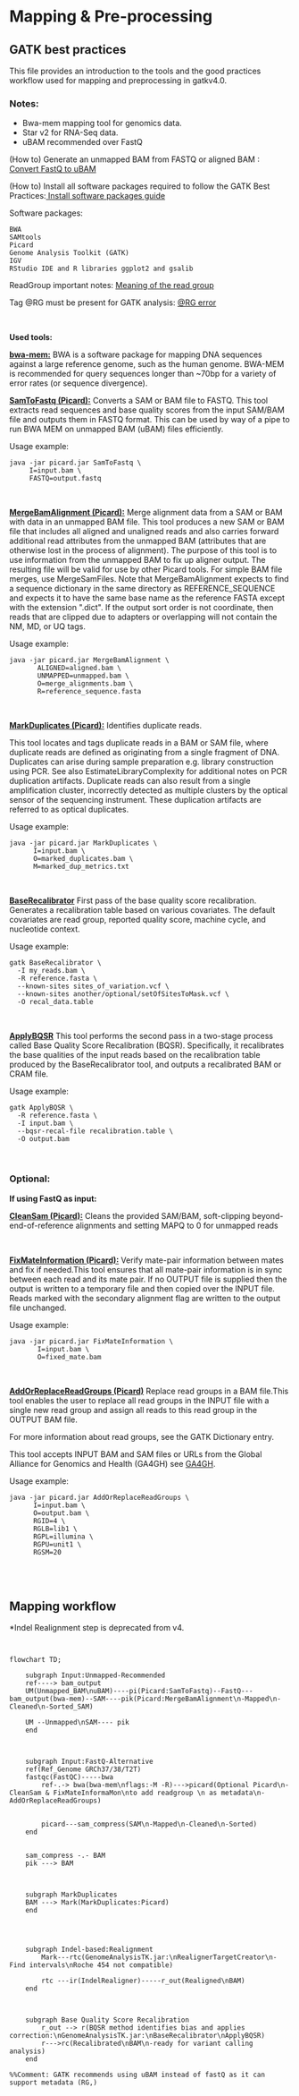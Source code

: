 
# Mapping & Pre-processing
## GATK best practices

This file provides an introduction to the tools and the good practices workflow used for mapping and preprocessing in gatkv4.0.

### Notes:

* Bwa-mem mapping tool for genomics data.
* Star v2 for RNA-Seq data.
* uBAM recommended over FastQ

(How to) Generate an unmapped BAM from FASTQ or aligned BAM : [Convert FastQ to uBAM](https://gatk.broadinstitute.org/hc/en-us/articles/4403687183515--How-to-Generate-an-unmapped-BAM-from-FASTQ-or-aligned-BAM)

(How to) Install all software packages required to follow the GATK Best Practices:[ Install software packages guide ](https://gatk.broadinstitute.org/hc/en-us/articles/360041320571--How-to-Install-all-software-packages-required-to-follow-the-GATK-Best-Practices)

Software packages:

    BWA
    SAMtools
    Picard
    Genome Analysis Toolkit (GATK)
    IGV
    RStudio IDE and R libraries ggplot2 and gsalib



ReadGroup important notes: [Meaning of the read group](https://gatk.broadinstitute.org/hc/en-us/articles/360035890671-Read-groups)

Tag @RG must be present for GATK analysis: [@RG error](https://gatk.broadinstitute.org/hc/en-us/articles/360035532352-Errors-about-read-group-RG-information)

<br />

**Used tools:**

**[bwa-mem:](https://github.com/lh3/bwa)**
BWA is a software package for mapping DNA sequences against a large reference genome, such as the human genome. BWA-MEM is recommended for query sequences longer than ~70bp for a variety of error rates (or sequence divergence).

**[SamToFastq (Picard):](https://broadinstitute.github.io/picard/command-line-overview.html#SamToFastq)**
Converts a SAM or BAM file to FASTQ. This tool extracts read sequences and base quality scores from the input SAM/BAM file and outputs them in FASTQ format. This can be used by way of a pipe to run BWA MEM on unmapped BAM (uBAM) files efficiently.

Usage example:

```
java -jar picard.jar SamToFastq \
     I=input.bam \
     FASTQ=output.fastq
```
<br />


**[MergeBamAlignment (Picard):](https://broadinstitute.github.io/picard/command-line-overview.html#MergeBamAlignment)**
Merge alignment data from a SAM or BAM with data in an unmapped BAM file. This tool produces a new SAM or BAM file that includes all aligned and unaligned reads and also carries forward additional read attributes from the unmapped BAM (attributes that are otherwise lost in the process of alignment). The purpose of this tool is to use information from the unmapped BAM to fix up aligner output. The resulting file will be valid for use by other Picard tools. For simple BAM file merges, use MergeSamFiles. Note that MergeBamAlignment expects to find a sequence dictionary in the same directory as REFERENCE_SEQUENCE and expects it to have the same base name as the reference FASTA except with the extension ".dict". If the output sort order is not coordinate, then reads that are clipped due to adapters or overlapping will not contain the NM, MD, or UQ tags.

Usage example:
```
java -jar picard.jar MergeBamAlignment \
       ALIGNED=aligned.bam \ 
       UNMAPPED=unmapped.bam \ 
       O=merge_alignments.bam \
       R=reference_sequence.fasta
```
<br />

**[MarkDuplicates (Picard):](https://broadinstitute.github.io/picard/command-line-overview.html#MarkDuplicates)**
Identifies duplicate reads.

This tool locates and tags duplicate reads in a BAM or SAM file, where duplicate reads are defined as originating from a single fragment of DNA. Duplicates can arise during sample preparation e.g. library construction using PCR. See also EstimateLibraryComplexity for additional notes on PCR duplication artifacts. Duplicate reads can also result from a single amplification cluster, incorrectly detected as multiple clusters by the optical sensor of the sequencing instrument. These duplication artifacts are referred to as optical duplicates.

Usage example:
```
java -jar picard.jar MarkDuplicates \
      I=input.bam \
      O=marked_duplicates.bam \
      M=marked_dup_metrics.txt
```
<br />

**[BaseRecalibrator](https://gatk.broadinstitute.org/hc/en-us/articles/21905050792603-BaseRecalibrator)**
First pass of the base quality score recalibration. Generates a recalibration table based on various covariates. The default covariates are read group, reported quality score, machine cycle, and nucleotide context.

Usage example:
 ```
 gatk BaseRecalibrator \
   -I my_reads.bam \
   -R reference.fasta \
   --known-sites sites_of_variation.vcf \
   --known-sites another/optional/setOfSitesToMask.vcf \
   -O recal_data.table
   ```

<br>

**[ApplyBQSR](https://gatk.broadinstitute.org/hc/en-us/articles/21905038144155-ApplyBQSR)**
This tool performs the second pass in a two-stage process called Base Quality Score Recalibration (BQSR). Specifically, it recalibrates the base qualities of the input reads based on the recalibration table produced by the BaseRecalibrator tool, and outputs a recalibrated BAM or CRAM file.

Usage example:
 ```
 gatk ApplyBQSR \
   -R reference.fasta \
   -I input.bam \
   --bqsr-recal-file recalibration.table \
   -O output.bam
 ```

<br>


### Optional:
**If using FastQ as input:**

**[CleanSam (Picard):](https://broadinstitute.github.io/picard/command-line-overview.html#CleanSam)**
Cleans the provided SAM/BAM, soft-clipping beyond-end-of-reference alignments and setting MAPQ to 0 for unmapped reads

<br />

**[FixMateInformation (Picard):]()**
Verify mate-pair information between mates and fix if needed.This tool ensures that all mate-pair information is in sync between each read and its mate pair. If no OUTPUT file is supplied then the output is written to a temporary file and then copied over the INPUT file. Reads marked with the secondary alignment flag are written to the output file unchanged.

Usage example:
```
java -jar picard.jar FixMateInformation \
       I=input.bam \ 
       O=fixed_mate.bam
```
<br>

**[AddOrReplaceReadGroups (Picard)]()**
Replace read groups in a BAM file.This tool enables the user to replace all read groups in the INPUT file with a single new read group and assign all reads to this read group in the OUTPUT BAM file.

For more information about read groups, see the GATK Dictionary entry.

This tool accepts INPUT BAM and SAM files or URLs from the Global Alliance for Genomics and Health (GA4GH) see [GA4GH](http://ga4gh.org/#/documentation).

Usage example:
```
java -jar picard.jar AddOrReplaceReadGroups \
      I=input.bam \
      O=output.bam \
      RGID=4 \
      RGLB=lib1 \
      RGPL=illumina \
      RGPU=unit1 \
      RGSM=20
```
<br>


<br>

## Mapping workflow
*Indel Realignment step is deprecated from v4.

```mermaid


flowchart TD;

    subgraph Input:Unmapped-Recommended
    ref----> bam_output
    UM(Unmapped_BAM\nuBAM)----pi(Picard:SamToFastq)--FastQ---bam_output(bwa-mem)--SAM----pik(Picard:MergeBamAlignment\n-Mapped\n-Cleaned\n-Sorted_SAM)
    
    UM --Unmapped\nSAM---- pik
    end



    subgraph Input:FastQ-Alternative
    ref(Ref_Genome GRCh37/38/T2T)
    fastqc(FastQC)-----bwa
        ref-.-> bwa(bwa-mem\nflags:-M -R)--->picard(Optional Picard\n-CleanSam & FixMateInformaMon\nto add readgroup \n as metadata\n-AddOrReplaceReadGroups)
        
           
        picard---sam_compress(SAM\n-Mapped\n-Cleaned\n-Sorted)
    end


    sam_compress -.- BAM
    pik ---> BAM



    subgraph MarkDuplicates
    BAM ---> Mark(MarkDuplicates:Picard)
    end




    subgraph Indel-based:Realignment
        Mark---rtc(GenomeAnalysisTK.jar:\nRealignerTargetCreator\n-Find intervals\nRoche 454 not compatible)

        rtc ---ir(IndelRealigner)-----r_out(Realigned\nBAM)
    end



    subgraph Base Quality Score Recalibration
        r_out --> r(BQSR method identifies bias and applies correction:\nGenomeAnalysisTK.jar:\nBaseRecalibrator\nApplyBQSR)
        r--->rc(Recalibrated\nBAM\n-ready for variant calling analysis)
    end

%%Comment: GATK recommends using uBAM instead of fastQ as it can support metadata (RG,)






```